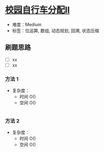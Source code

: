 # [校园自行车分配II](https://leetcode-cn.com/problems/campus-bikes-ii/)

- 难度：Medium
- 标签：位运算, 数组, 动态规划, 回溯, 状态压缩

## 刷题思路

- [ ] xx
- [ ] xx

### 方法 1

- 复杂度：
    - 时间 O()
    - 空间 O()

``` js

```

### 方法 2

- 复杂度：
    - 时间 O()
    - 空间 O()

``` js

```
